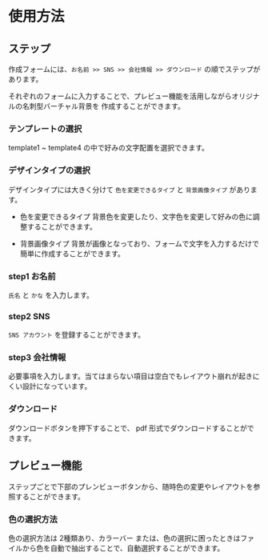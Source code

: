 # 使用方法

## ステップ

作成フォームには、`お名前 >> SNS >> 会社情報 >> ダウンロード` の順でステップがあります。

それぞれのフォームに入力することで、プレビュー機能を活用しながらオリジナルの名刺型バーチャル背景を
作成することができます。

### テンプレートの選択

template1 ~ template4 の中で好みの文字配置を選択できます。

### デザインタイプの選択

デザインタイプには大きく分けて `色を変更できるタイプ` と `背景画像タイプ` があります。

- 色を変更できるタイプ
背景色を変更したり、文字色を変更して好みの色に調整することができます。

- 背景画像タイプ
背景が画像となっており、フォームで文字を入力するだけで簡単に作成することができます。

### step1 お名前

`氏名` と `かな` を入力します。

### step2 SNS

`SNS アカウント` を登録することができます。

### step3 会社情報

必要事項を入力します。当てはまらない項目は空白でもレイアウト崩れが起きにくい設計になっています。

### ダウンロード

ダウンロードボタンを押下することで、 pdf 形式でダウンロードすることができます。

## プレビュー機能

ステップごとで下部のプレンビューボタンから、随時色の変更やレイアウトを参照することができます。

### 色の選択方法

色の選択方法は 2種類あり、カラーバー または、色の選択に困ったときはファイルから色を自動で抽出することで、自動選択することができます。
